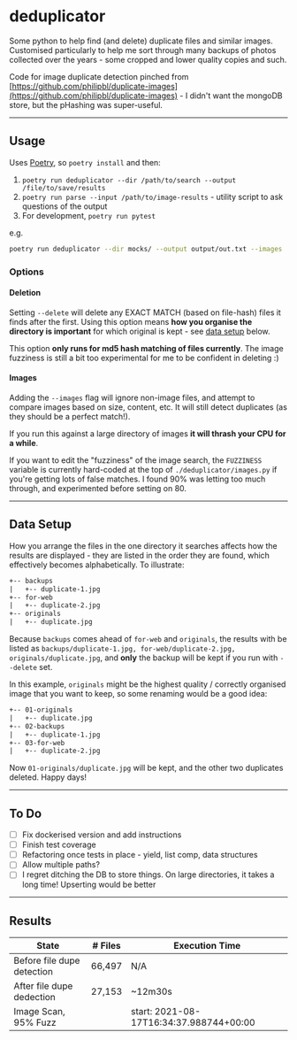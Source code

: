 # deduplicator

Some python to help find (and delete) duplicate files and similar images. Customised particularly to help me sort through many backups of photos collected over the years - some cropped and lower quality copies and such.

Code for image duplicate detection pinched from [https://github.com/philipbl/duplicate-images](https://github.com/philipbl/duplicate-images) - I didn't want the mongoDB store, but the pHashing was super-useful.

---

## Usage

Uses [Poetry](https://python-poetry.org/docs/), so `poetry install` and then:

1. `poetry run deduplicator --dir /path/to/search --output /file/to/save/results`
2. `poetry run parse --input /path/to/image-results` - utility script to ask questions of the output
3. For development, `poetry run pytest`

e.g.

```sh
poetry run deduplicator --dir mocks/ --output output/out.txt --images
```

### Options

#### Deletion

Setting `--delete` will delete any EXACT MATCH (based on file-hash) files it finds after the first. Using this option means **how you organise the directory is important** for which original is kept - see [data setup](#data-setup) below.

This option **only runs for md5 hash matching of files currently**. The image fuzziness is still a bit too experimental for me to be confident in deleting :)

#### Images

Adding the `--images` flag will ignore non-image files, and attempt to compare images based on size, content, etc. It will still detect duplicates (as they should be a perfect match!).

If you run this against a large directory of images **it will thrash your CPU for a while**.

If you want to edit the "fuzziness" of the image search, the `FUZZINESS` variable is currently hard-coded at the top of `./deduplicator/images.py` if you're getting lots of false matches. I found 90% was letting too much through, and experimented before setting on 80.

---

## Data Setup

How you arrange the files in the one directory it searches affects how the results are displayed - they are listed in the order they are found, which effectively becomes alphabetically. To illustrate:

```txt
+-- backups
|   +-- duplicate-1.jpg
+-- for-web
|   +-- duplicate-2.jpg
+-- originals
|   +-- duplicate.jpg
```

Because `backups` comes ahead of `for-web` and `originals`, the results with be listed as `backups/duplicate-1.jpg, for-web/duplicate-2.jpg, originals/duplicate.jpg`, and **only** the backup will be kept if you run with `--delete` set.

In this example, `originals` might be the highest quality / correctly organised image that you want to keep, so some renaming would be a good idea:

```txt
+-- 01-originals
|   +-- duplicate.jpg
+-- 02-backups
|   +-- duplicate-1.jpg
+-- 03-for-web
|   +-- duplicate-2.jpg
```

Now `01-originals/duplicate.jpg` will be kept, and the other two duplicates deleted. Happy days!

---

## To Do

- [ ] Fix dockerised version and add instructions
- [ ] Finish test coverage
- [ ] Refactoring once tests in place - yield, list comp, data structures
- [ ] Allow multiple paths?
- [ ] I regret ditching the DB to store things. On large directories, it takes a long time! Upserting would be better

---

## Results

| State                      | # Files | Execution Time |
| -------------------------- | ------- | -------------- |
| Before file dupe detection | 66,497  | N/A            |
| After file dupe dedection  | 27,153  | ~12m30s        |
| Image Scan, 95% Fuzz       |         | start: 2021-08-17T16:34:37.988744+00:00
